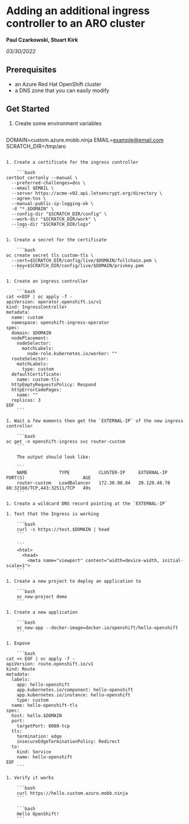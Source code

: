 # Adding an additional ingress controller to an ARO cluster

**Paul Czarkowski, Stuart Kirk**

*03/30/2022*

## Prerequisites

* an Azure Red Hat OpenShift cluster
* a DNS zone that you can easily modify

## Get Started

1. Create some environment variables

    ```bash
DOMAIN=custom.azure.mobb.ninja
EMAIL=example@email.com
    SCRATCH_DIR=/tmp/aro
```

1. Create a certificate for the ingress controller

    ```bash
certbot certonly --manual \
  --preferred-challenges=dns \
  --email $EMAIL \
  --server https://acme-v02.api.letsencrypt.org/directory \
  --agree-tos \
  --manual-public-ip-logging-ok \
  -d "*.$DOMAIN" \
  --config-dir "$SCRATCH_DIR/config" \
  --work-dir "$SCRATCH_DIR/work" \
  --logs-dir "$SCRATCH_DIR/logs"
    ````

1. Create a secret for the certificate

    ```bash
oc create secret tls custom-tls \
  --cert=$SCRATCH_DIR/config/live/$DOMAIN/fullchain.pem \
  --key=$SCRATCH_DIR/config/live/$DOMAIN/privkey.pem
    ```

1. Create an ingress controller

    ```bash
cat <<EOF | oc apply -f -
apiVersion: operator.openshift.io/v1
kind: IngressController
metadata:
  name: custom
  namespace: openshift-ingress-operator
spec:
  domain: $DOMAIN
  nodePlacement:
    nodeSelector:
      matchLabels:
        node-role.kubernetes.io/worker: ""
  routeSelector:
    matchLabels:
      type: custom
  defaultCertificate:
    name: custom-tls
  httpEmptyRequestsPolicy: Respond
  httpErrorCodePages:
    name: ""
  replicas: 3
EOF
    ```

1. Wait a few moments then get the `EXTERNAL-IP` of the new ingress controller

    ```bash
oc get -n openshift-ingress svc router-custom
    ```

    The output should look like:

    ```
    NAME            TYPE           CLUSTER-IP     EXTERNAL-IP    PORT(S)                      AGE
    router-custom   LoadBalancer   172.30.90.84   20.120.48.78   80:32160/TCP,443:32511/TCP   49s
    ```

1. Create a wildcard DNS record pointing at the `EXTERNAL-IP`

1. Test that the Ingress is working

    ```bash
    curl -s https://test.$DOMAIN | head
    ```

    ```
    <html>
      <head>
        <meta name="viewport" content="width=device-width, initial-scale=1">
    ```

1. Create a new project to deploy an application to

    ```bash
    oc new-project demo
    ```

1. Create a new application

    ```bash
    oc new-app --docker-image=docker.io/openshift/hello-openshift
    ```

1. Expose

    ```bash
cat << EOF | oc apply -f -
apiVersion: route.openshift.io/v1
kind: Route
metadata:
  labels:
    app: hello-openshift
    app.kubernetes.io/component: hello-openshift
    app.kubernetes.io/instance: hello-openshift
    type: custom
  name: hello-openshift-tls
spec:
  host: hello.$DOMAIN
  port:
    targetPort: 8080-tcp
  tls:
    termination: edge
    insecureEdgeTerminationPolicy: Redirect
  to:
    kind: Service
    name: hello-openshift
EOF
    ```

1. Verify it works

    ```bash
    curl https://hello.custom.azure.mobb.ninja
    ```

    ```bash
    Hello OpenShift!
    ```
